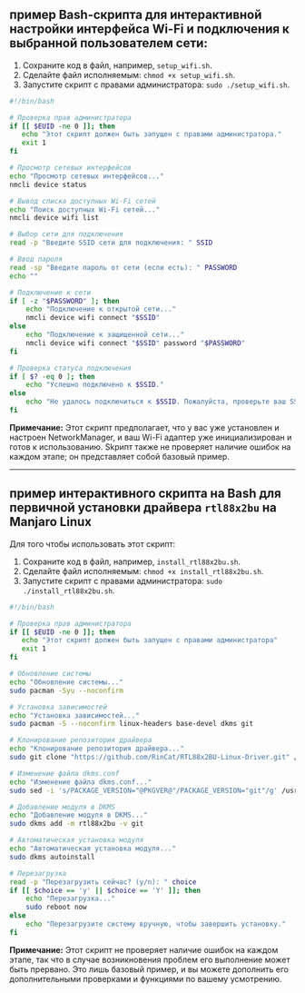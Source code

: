 ## пример Bash-скрипта для интерактивной настройки интерфейса Wi-Fi и подключения к выбранной пользователем сети:

1. Сохраните код в файл, например, `setup_wifi.sh`.
2. Сделайте файл исполняемым: `chmod +x setup_wifi.sh`.
3. Запустите скрипт с правами администратора: `sudo ./setup_wifi.sh`.

```bash
#!/bin/bash

# Проверка прав администратора
if [[ $EUID -ne 0 ]]; then
   echo "Этот скрипт должен быть запущен с правами администратора."
   exit 1
fi

# Просмотр сетевых интерфейсов
echo "Просмотр сетевых интерфейсов..."
nmcli device status

# Вывод списка доступных Wi-Fi сетей
echo "Поиск доступных Wi-Fi сетей..."
nmcli device wifi list

# Выбор сети для подключения
read -p "Введите SSID сети для подключения: " SSID

# Ввод пароля
read -sp "Введите пароль от сети (если есть): " PASSWORD
echo ""

# Подключение к сети
if [ -z "$PASSWORD" ]; then
    echo "Подключение к открытой сети..."
    nmcli device wifi connect "$SSID"
else
    echo "Подключение к защищенной сети..."
    nmcli device wifi connect "$SSID" password "$PASSWORD"
fi

# Проверка статуса подключения
if [ $? -eq 0 ]; then
    echo "Успешно подключено к $SSID."
else
    echo "Не удалось подключиться к $SSID. Пожалуйста, проверьте ваш SSID и пароль, и попробуйте снова."
fi
```

**Примечание:** Этот скрипт предполагает, что у вас уже установлен и настроен NetworkManager, и ваш Wi-Fi адаптер уже инициализирован и готов к использованию. Skрипт также не проверяет наличие ошибок на каждом этапе; он представляет собой базовый пример.

---

## пример интерактивного скрипта на Bash для первичной установки драйвера `rtl88x2bu` на Manjaro Linux

Для того чтобы использовать этот скрипт:

1. Сохраните код в файл, например, `install_rtl88x2bu.sh`.
2. Сделайте файл исполняемым: `chmod +x install_rtl88x2bu.sh`.
3. Запустите скрипт с правами администратора: `sudo ./install_rtl88x2bu.sh`.

```bash
#!/bin/bash

# Проверка прав администратора
if [[ $EUID -ne 0 ]]; then
   echo "Этот скрипт должен быть запущен с правами администратора"
   exit 1
fi

# Обновление системы
echo "Обновление системы..."
sudo pacman -Syu --noconfirm

# Установка зависимостей
echo "Установка зависимостей..."
sudo pacman -S --noconfirm linux-headers base-devel dkms git

# Клонирование репозитория драйвера
echo "Клонирование репозитория драйвера..."
sudo git clone "https://github.com/RinCat/RTL88x2BU-Linux-Driver.git" /usr/src/rtl88x2bu-git

# Изменение файла dkms.conf
echo "Изменение файла dkms.conf..."
sudo sed -i 's/PACKAGE_VERSION="@PKGVER@"/PACKAGE_VERSION="git"/g' /usr/src/rtl88x2bu-git/dkms.conf

# Добавление модуля в DKMS
echo "Добавление модуля в DKMS..."
sudo dkms add -m rtl88x2bu -v git

# Автоматическая установка модуля
echo "Автоматическая установка модуля..."
sudo dkms autoinstall

# Перезагрузка
read -p "Перезагрузить сейчас? (y/n): " choice
if [[ $choice == 'y' || $choice == 'Y' ]]; then
    echo "Перезагрузка..."
    sudo reboot now
else
    echo "Перезагрузите систему вручную, чтобы завершить установку."
fi
```

**Примечание:** Этот скрипт не проверяет наличие ошибок на каждом этапе, так что в случае возникновения проблем его выполнение может быть прервано. Это лишь базовый пример, и вы можете дополнить его дополнительными проверками и функциями по вашему усмотрению.
